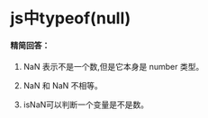 # js中typeof(null)

#### 精简回答：

1. NaN 表示不是一个数,但是它本身是 number 类型。

2. NaN 和 NaN 不相等。
   
3. isNaN可以判断一个变量是不是数。
